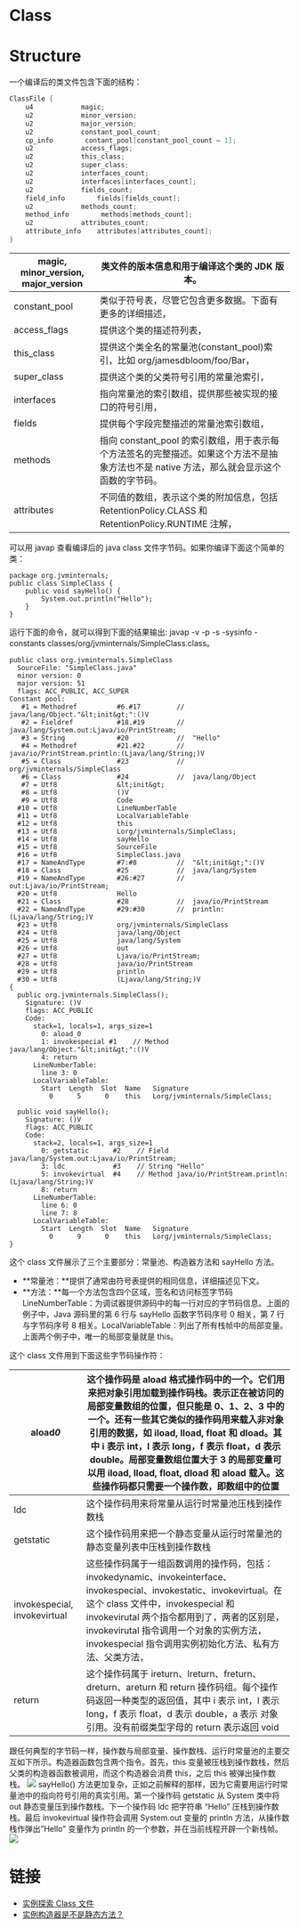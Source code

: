 # Class

# Structure

一个编译后的类文件包含下面的结构：

```java
ClassFile {
    u4            magic;
    u2            minor_version;
    u2            major_version;
    u2            constant_pool_count;
    cp_info        contant_pool[constant_pool_count – 1];
    u2            access_flags;
    u2            this_class;
    u2            super_class;
    u2            interfaces_count;
    u2            interfaces[interfaces_count];
    u2            fields_count;
    field_info        fields[fields_count];
    u2            methods_count;
    method_info        methods[methods_count];
    u2            attributes_count;
    attribute_info    attributes[attributes_count];
}
```

| magic, minor_version, major_version | 类文件的版本信息和用于编译这个类的 JDK 版本。                                                                                             |
| ----------------------------------- | ----------------------------------------------------------------------------------------------------------------------------------------- |
| constant_pool                       | 类似于符号表，尽管它包含更多数据。下面有更多的详细描述，                                                                                  |
| access_flags                        | 提供这个类的描述符列表，                                                                                                                  |
| this_class                          | 提供这个类全名的常量池(constant_pool)索引，比如 org/jamesdbloom/foo/Bar，                                                                 |
| super_class                         | 提供这个类的父类符号引用的常量池索引，                                                                                                    |
| interfaces                          | 指向常量池的索引数组，提供那些被实现的接口的符号引用，                                                                                    |
| fields                              | 提供每个字段完整描述的常量池索引数组，                                                                                                    |
| methods                             | 指向 constant_pool 的索引数组，用于表示每个方法签名的完整描述。如果这个方法不是抽象方法也不是 native 方法，那么就会显示这个函数的字节码。 |
| attributes                          | 不同值的数组，表示这个类的附加信息，包括 RetentionPolicy.CLASS 和 RetentionPolicy.RUNTIME 注解，                                          |

可以用 javap 查看编译后的 java class 文件字节码。如果你编译下面这个简单的类：

```
package org.jvminternals;
public class SimpleClass {
    public void sayHello() {
        System.out.println("Hello");
    }
}
```

运行下面的命令，就可以得到下面的结果输出: javap -v -p -s -sysinfo -constants classes/org/jvminternals/SimpleClass.class。

```
public class org.jvminternals.SimpleClass
  SourceFile: "SimpleClass.java"
  minor version: 0
  major version: 51
  flags: ACC_PUBLIC, ACC_SUPER
Constant pool:
   #1 = Methodref          #6.#17         //  java/lang/Object."&lt;init&gt;":()V
   #2 = Fieldref           #18.#19        //  java/lang/System.out:Ljava/io/PrintStream;
   #3 = String             #20            //  "Hello"
   #4 = Methodref          #21.#22        //  java/io/PrintStream.println:(Ljava/lang/String;)V
   #5 = Class              #23            //  org/jvminternals/SimpleClass
   #6 = Class              #24            //  java/lang/Object
   #7 = Utf8               &lt;init&gt;
   #8 = Utf8               ()V
   #9 = Utf8               Code
  #10 = Utf8               LineNumberTable
  #11 = Utf8               LocalVariableTable
  #12 = Utf8               this
  #13 = Utf8               Lorg/jvminternals/SimpleClass;
  #14 = Utf8               sayHello
  #15 = Utf8               SourceFile
  #16 = Utf8               SimpleClass.java
  #17 = NameAndType        #7:#8          //  "&lt;init&gt;":()V
  #18 = Class              #25            //  java/lang/System
  #19 = NameAndType        #26:#27        //  out:Ljava/io/PrintStream;
  #20 = Utf8               Hello
  #21 = Class              #28            //  java/io/PrintStream
  #22 = NameAndType        #29:#30        //  println:(Ljava/lang/String;)V
  #23 = Utf8               org/jvminternals/SimpleClass
  #24 = Utf8               java/lang/Object
  #25 = Utf8               java/lang/System
  #26 = Utf8               out
  #27 = Utf8               Ljava/io/PrintStream;
  #28 = Utf8               java/io/PrintStream
  #29 = Utf8               println
  #30 = Utf8               (Ljava/lang/String;)V
{
  public org.jvminternals.SimpleClass();
    Signature: ()V
    flags: ACC_PUBLIC
    Code:
      stack=1, locals=1, args_size=1
        0: aload_0
        1: invokespecial #1    // Method java/lang/Object."&lt;init&gt;":()V
        4: return
      LineNumberTable:
        line 3: 0
      LocalVariableTable:
        Start  Length  Slot  Name   Signature
          0      5      0    this   Lorg/jvminternals/SimpleClass;

  public void sayHello();
    Signature: ()V
    flags: ACC_PUBLIC
    Code:
      stack=2, locals=1, args_size=1
        0: getstatic      #2    // Field java/lang/System.out:Ljava/io/PrintStream;
        3: ldc            #3    // String "Hello"
        5: invokevirtual  #4    // Method java/io/PrintStream.println:(Ljava/lang/String;)V
        8: return
      LineNumberTable:
        line 6: 0
        line 7: 8
      LocalVariableTable:
        Start  Length  Slot  Name   Signature
          0      9      0    this   Lorg/jvminternals/SimpleClass;
}
```

这个 class 文件展示了三个主要部分：常量池、构造器方法和 sayHello 方法。

- **常量池：**提供了通常由符号表提供的相同信息，详细描述见下文。
- **方法：**每一个方法包含四个区域，签名和访问标签字节码 LineNumberTable：为调试器提供源码中的每一行对应的字节码信息。上面的例子中，Java 源码里的第 6 行与 sayHello 函数字节码序号 0 相关，第 7 行与字节码序号 8 相关。LocalVariableTable：列出了所有栈帧中的局部变量。上面两个例子中，唯一的局部变量就是 this。

这个 class 文件用到下面这些字节码操作符：

| aload*0*                     | 这个操作码是 aload 格式操作码中的一个。它们用来把对象引用加载到操作码栈。表示正在被访问的局部变量数组的位置，但只能是 0、1、2、3 中的一个。还有一些其它类似的操作码用来载入非对象引用的数据，如 iload, lload, float 和 dload。其中 i 表示 int，l 表示 long，f 表示 float，d 表示 double。局部变量数组位置大于 3 的局部变量可以用 iload, lload, float, dload 和 aload 载入。这些操作码都只需要一个操作数，即数组中的位置 |
| ---------------------------- | ----------------------------------------------------------------------------------------------------------------------------------------------------------------------------------------------------------------------------------------------------------------------------------------------------------------------------------------------------------------------------------------------------------------------- |
| ldc                          | 这个操作码用来将常量从运行时常量池压栈到操作数栈                                                                                                                                                                                                                                                                                                                                                                        |
| getstatic                    | 这个操作码用来把一个静态变量从运行时常量池的静态变量列表中压栈到操作数栈                                                                                                                                                                                                                                                                                                                                                |
| invokespecial, invokevirtual | 这些操作码属于一组函数调用的操作码，包括：invokedynamic、invokeinterface、invokespecial、invokestatic、invokevirtual。在这个 class 文件中，invokespecial 和 invokevirutal 两个指令都用到了，两者的区别是，invokevirutal 指令调用一个对象的实例方法，invokespecial 指令调用实例初始化方法、私有方法、父类方法，                                                                                                          |
| return                       | 这个操作码属于 ireturn、lreturn、freturn、dreturn、areturn 和 return 操作码组。每个操作码返回一种类型的返回值，其中 i 表示 int，l 表示 long，f 表示 float，d 表示 double，a 表示 对象引用。没有前缀类型字母的 return 表示返回 void                                                                                                                                                                                      |

跟任何典型的字节码一样，操作数与局部变量、操作数栈、运行时常量池的主要交互如下所示。构造器函数包含两个指令。首先，this 变量被压栈到操作数栈，然后父类的构造器函数被调用，而这个构造器会消费 this，之后 this 被弹出操作数栈。
![](http://incdn1.b0.upaiyun.com/2016/02/2de41f30abe1e66e98211e54cc110024-1024x846.png)
sayHello() 方法更加复杂，正如之前解释的那样，因为它需要用运行时常量池中的指向符号引用的真实引用。第一个操作码 getstatic 从 System 类中将 out 静态变量压到操作数栈。下一个操作码 ldc 把字符串 “Hello” 压栈到操作数栈。最后 invokevirtual 操作符会调用 System.out 变量的 println 方法，从操作数栈作弹出”Hello” 变量作为 println 的一个参数，并在当前线程开辟一个新栈帧。
![](http://incdn1.b0.upaiyun.com/2016/02/81fee9586ec0b61b5dde85b99e114fd9-646x1024.png)

# 链接

- [实例探索 Class 文件](http://www.importnew.com/17086.html)
- [实例构造器是不是静态方法？](http://rednaxelafx.iteye.com/blog/652719)
